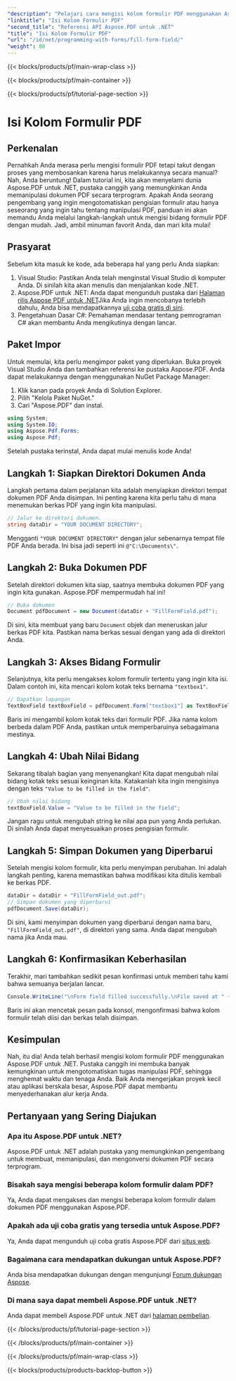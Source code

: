 ```yaml
---
"description": "Pelajari cara mengisi kolom formulir PDF menggunakan Aspose.PDF for .NET dengan tutorial langkah demi langkah ini. Otomatiskan tugas PDF Anda dengan mudah."
"linktitle": "Isi Kolom Formulir PDF"
"second_title": "Referensi API Aspose.PDF untuk .NET"
"title": "Isi Kolom Formulir PDF"
"url": "/id/net/programming-with-forms/fill-form-field/"
"weight": 80
---
```


{{< blocks/products/pf/main-wrap-class >}}

{{< blocks/products/pf/main-container >}}

{{< blocks/products/pf/tutorial-page-section >}}

# Isi Kolom Formulir PDF

## Perkenalan

Pernahkah Anda merasa perlu mengisi formulir PDF tetapi takut dengan proses yang membosankan karena harus melakukannya secara manual? Nah, Anda beruntung! Dalam tutorial ini, kita akan menyelami dunia Aspose.PDF untuk .NET, pustaka canggih yang memungkinkan Anda memanipulasi dokumen PDF secara terprogram. Apakah Anda seorang pengembang yang ingin mengotomatiskan pengisian formulir atau hanya seseorang yang ingin tahu tentang manipulasi PDF, panduan ini akan memandu Anda melalui langkah-langkah untuk mengisi bidang formulir PDF dengan mudah. Jadi, ambil minuman favorit Anda, dan mari kita mulai!

## Prasyarat

Sebelum kita masuk ke kode, ada beberapa hal yang perlu Anda siapkan:

1. Visual Studio: Pastikan Anda telah menginstal Visual Studio di komputer Anda. Di sinilah kita akan menulis dan menjalankan kode .NET.
2. Aspose.PDF untuk .NET: Anda dapat mengunduh pustaka dari [Halaman rilis Aspose PDF untuk .NET](https://releases.aspose.com/pdf/net/)Jika Anda ingin mencobanya terlebih dahulu, Anda bisa mendapatkannya [uji coba gratis di sini](https://releases.aspose.com/).
3. Pengetahuan Dasar C#: Pemahaman mendasar tentang pemrograman C# akan membantu Anda mengikutinya dengan lancar.

## Paket Impor

Untuk memulai, kita perlu mengimpor paket yang diperlukan. Buka proyek Visual Studio Anda dan tambahkan referensi ke pustaka Aspose.PDF. Anda dapat melakukannya dengan menggunakan NuGet Package Manager:

1. Klik kanan pada proyek Anda di Solution Explorer.
2. Pilih "Kelola Paket NuGet."
3. Cari "Aspose.PDF" dan instal.

```csharp
using System;
using System.IO;
using Aspose.Pdf.Forms;
using Aspose.Pdf;
```

Setelah pustaka terinstal, Anda dapat mulai menulis kode Anda!

## Langkah 1: Siapkan Direktori Dokumen Anda

Langkah pertama dalam perjalanan kita adalah menyiapkan direktori tempat dokumen PDF Anda disimpan. Ini penting karena kita perlu tahu di mana menemukan berkas PDF yang ingin kita manipulasi.

```csharp
// Jalur ke direktori dokumen.
string dataDir = "YOUR DOCUMENT DIRECTORY";
```

Mengganti `"YOUR DOCUMENT DIRECTORY"` dengan jalur sebenarnya tempat file PDF Anda berada. Ini bisa jadi seperti ini `@"C:\Documents\"`.

## Langkah 2: Buka Dokumen PDF

Setelah direktori dokumen kita siap, saatnya membuka dokumen PDF yang ingin kita gunakan. Aspose.PDF mempermudah hal ini!

```csharp
// Buka dokumen
Document pdfDocument = new Document(dataDir + "FillFormField.pdf");
```

Di sini, kita membuat yang baru `Document` objek dan meneruskan jalur berkas PDF kita. Pastikan nama berkas sesuai dengan yang ada di direktori Anda.

## Langkah 3: Akses Bidang Formulir

Selanjutnya, kita perlu mengakses kolom formulir tertentu yang ingin kita isi. Dalam contoh ini, kita mencari kolom kotak teks bernama `"textbox1"`.

```csharp
// Dapatkan lapangan
TextBoxField textBoxField = pdfDocument.Form["textbox1"] as TextBoxField;
```

Baris ini mengambil kolom kotak teks dari formulir PDF. Jika nama kolom berbeda dalam PDF Anda, pastikan untuk memperbaruinya sebagaimana mestinya.

## Langkah 4: Ubah Nilai Bidang

Sekarang tibalah bagian yang menyenangkan! Kita dapat mengubah nilai bidang kotak teks sesuai keinginan kita. Katakanlah kita ingin mengisinya dengan teks `"Value to be filled in the field"`.

```csharp
// Ubah nilai bidang
textBoxField.Value = "Value to be filled in the field";
```

Jangan ragu untuk mengubah string ke nilai apa pun yang Anda perlukan. Di sinilah Anda dapat menyesuaikan proses pengisian formulir.

## Langkah 5: Simpan Dokumen yang Diperbarui

Setelah mengisi kolom formulir, kita perlu menyimpan perubahan. Ini adalah langkah penting, karena memastikan bahwa modifikasi kita ditulis kembali ke berkas PDF.

```csharp
dataDir = dataDir + "FillFormField_out.pdf";
// Simpan dokumen yang diperbarui
pdfDocument.Save(dataDir);
```

Di sini, kami menyimpan dokumen yang diperbarui dengan nama baru, `"FillFormField_out.pdf"`, di direktori yang sama. Anda dapat mengubah nama jika Anda mau.

## Langkah 6: Konfirmasikan Keberhasilan

Terakhir, mari tambahkan sedikit pesan konfirmasi untuk memberi tahu kami bahwa semuanya berjalan lancar.

```csharp
Console.WriteLine("\nForm field filled successfully.\nFile saved at " + dataDir);
```

Baris ini akan mencetak pesan pada konsol, mengonfirmasi bahwa kolom formulir telah diisi dan berkas telah disimpan.

## Kesimpulan

Nah, itu dia! Anda telah berhasil mengisi kolom formulir PDF menggunakan Aspose.PDF untuk .NET. Pustaka canggih ini membuka banyak kemungkinan untuk mengotomatiskan tugas manipulasi PDF, sehingga menghemat waktu dan tenaga Anda. Baik Anda mengerjakan proyek kecil atau aplikasi berskala besar, Aspose.PDF dapat membantu menyederhanakan alur kerja Anda.

## Pertanyaan yang Sering Diajukan

### Apa itu Aspose.PDF untuk .NET?
Aspose.PDF untuk .NET adalah pustaka yang memungkinkan pengembang untuk membuat, memanipulasi, dan mengonversi dokumen PDF secara terprogram.

### Bisakah saya mengisi beberapa kolom formulir dalam PDF?
Ya, Anda dapat mengakses dan mengisi beberapa kolom formulir dalam dokumen PDF menggunakan Aspose.PDF.

### Apakah ada uji coba gratis yang tersedia untuk Aspose.PDF?
Ya, Anda dapat mengunduh uji coba gratis Aspose.PDF dari [situs web](https://releases.aspose.com/).

### Bagaimana cara mendapatkan dukungan untuk Aspose.PDF?
Anda bisa mendapatkan dukungan dengan mengunjungi [Forum dukungan Aspose](https://forum.aspose.com/c/pdf/10).

### Di mana saya dapat membeli Aspose.PDF untuk .NET?
Anda dapat membeli Aspose.PDF untuk .NET dari [halaman pembelian](https://purchase.aspose.com/buy).

{{< /blocks/products/pf/tutorial-page-section >}}

{{< /blocks/products/pf/main-container >}}

{{< /blocks/products/pf/main-wrap-class >}}

{{< blocks/products/products-backtop-button >}}